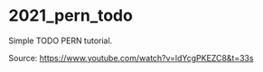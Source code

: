 # 2021_pern_todo

Simple TODO PERN tutorial.

Source: 
https://www.youtube.com/watch?v=ldYcgPKEZC8&t=33s
